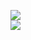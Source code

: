 [![](https://img.shields.io/badge/Made%20With-Github%20Spray-lightgrey.svg?style=for-the-badge&logo=github)](https://github.com/Annihil/github-spray#5771)  
[![](https://i.imgur.com/2DrTn0Z.gif)](https://github.com/Annihil/github-spray)